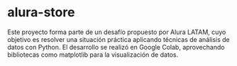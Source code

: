 # alura-store
Este proyecto forma parte de un desafío propuesto por Alura LATAM, cuyo objetivo es resolver una situación práctica aplicando técnicas de análisis de datos con Python. El desarrollo se realizó en Google Colab, aprovechando bibliotecas como matplotlib para la visualización de datos.
